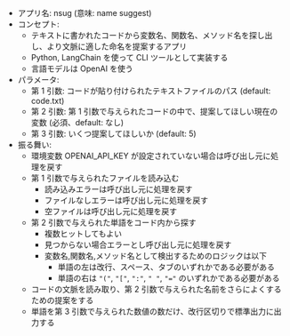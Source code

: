 - アプリ名: nsug (意味: name suggest)
- コンセプト:
  - テキストに書かれたコードから変数名、関数名、メソッド名を探し出し、より文脈に適した命名を提案するアプリ
  - Python, LangChain を使って CLI ツールとして実装する
  - 言語モデルは OpenAI を使う
- パラメータ:
  - 第 1 引数: コードが貼り付けられたテキストファイルのパス (default: code.txt)
  - 第 2 引数: 第 1 引数で与えられたコードの中で、提案してほしい現在の変数 (必須、default: なし)
  - 第 3 引数: いくつ提案してほしいか (default: 5)
- 振る舞い:
  - 環境変数 OPENAI_API_KEY が設定されていない場合は呼び出し元に処理を戻す
  - 第 1 引数で与えられたファイルを読み込む
    - 読み込みエラーは呼び出し元に処理を戻す
    - ファイルなしエラーは呼び出し元に処理を戻す
    - 空ファイルは呼び出し元に処理を戻す
  - 第 2 引数で与えられた単語をコード内から探す
    - 複数ヒットしてもよい
    - 見つからない場合エラーとし呼び出し元に処理を戻す
    - 変数名,関数名,メソッド名として検出するためのロジックは以下
      - 単語の左は改行、スペース、タブのいずれかである必要がある
      - 単語の右は `"("`, `"["`, `":"`, `" "`, `"="` のいずれかである必要がある
  - コードの文脈を読み取り、第 2 引数で与えられた名前をさらによくするための提案をする
  - 単語を第 3 引数で与えられた数値の数だけ、改行区切りで標準出力に出力する
